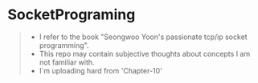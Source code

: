 # SocketPrograming
> * I refer to the book "Seongwoo Yoon's passionate tcp/ip socket programming". <br/>
> * This repo may contain subjective thoughts about concepts I am not familiar with. <br/>
> * I`m uploading hard from 'Chapter-10'
